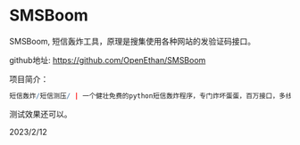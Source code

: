 # SMSBoom

SMSBoom, 短信轰炸工具，原理是搜集使用各种网站的发验证码接口。  

github地址: https://github.com/OpenEthan/SMSBoom  

项目简介：  
```r
短信轰炸/短信测压/ | 一个健壮免费的python短信轰炸程序，专门炸坏蛋蛋，百万接口，多线程全自动添加有效接口，支持异步协程百万并发，全免费的短信轰炸工具！！hongkonger开发全网首发！
```

测试效果还可以。  


2023/2/12  
